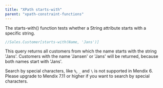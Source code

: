 ```yaml
---
title: "XPath starts-with"
parent: "xpath-constraint-functions"
---
```

The starts-with() function tests whether a String attribute starts with a specific string.

```java
//Sales.Customer[starts-with(Name, 'Jans')]
```

This query returns all customers from which the name starts with the string 'Jans'. Customers with the name 'Jansen' or 'Jans' will be returned, because both names start with 'Jans'.

Search by special characters, like `%`, `_` and `\` is not supported in Mendix 6. Please upgrade to Mendix 7.11 or higher if you want to search by special characters.
